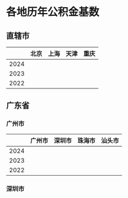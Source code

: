 
# 各地历年公积金基数

## 直辖市
|   | 北京 | 上海 | 天津 | 重庆 |
|---|---|---|---|---|
| 2024 |   |   |   |   |
| 2023 |   |   |   |   |
| 2022 |   |   |   |   |

## 广东省
### 广州市
|   | 广州市 | 深圳市 | 珠海市 | 汕头市 |
|---|---|---|---|---|
| 2024 |   |   |   |   |
| 2023 |   |   |   |   |
| 2022 |   |   |   |   |

### 深圳市
